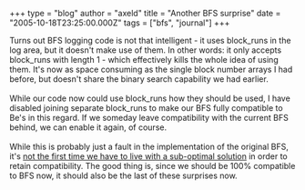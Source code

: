 +++
type = "blog"
author = "axeld"
title = "Another BFS surprise"
date = "2005-10-18T23:25:00.000Z"
tags = ["bfs", "journal"]
+++

Turns out BFS logging code is not that intelligent - it uses block_runs in the log area, but it doesn't make use of them. In other words: it only accepts block_runs with length 1 - which effectively kills the whole idea of using them. It's now as space consuming as the single block number arrays I had before, but doesn't share the binary search capability we had earlier.<br /><br />While our code now could use block_runs how they should be used, I have disabled joining separate block_runs to make our BFS fully compatible to Be's in this regard. If we someday leave compatibility with the current BFS behind, we can enable it again, of course.<br /><br />While this is probably just a fault in the implementation of the original BFS, it's <a href="/blog/axeld/2007-10-05_why_bfs_needs_chkbfs">not the first time we have to live with a sub-optimal solution</a> in order to retain compatibility. The good thing is, since we should be 100% compatible to BFS now, it should also be the last of these surprises now.
